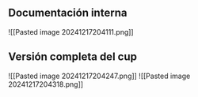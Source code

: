 ## Documentación interna

![[Pasted image 20241217204111.png]]

## Versión completa del cup

![[Pasted image 20241217204247.png]]
![[Pasted image 20241217204318.png]]